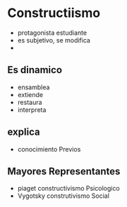 # Constructiismo
* protagonista estudiante
* es subjetivo, se modifica
* 
## Es dinamico
* ensamblea
* extiende
* restaura
* interpreta
## explica
* conocimiento Previos

## Mayores Representantes
* piaget constructivismo Psicologico
* Vygotsky construtivismo Social
<!--stackedit_data:
eyJoaXN0b3J5IjpbLTE4NzA5OTY2MjUsLTk5MzM4OTkwMV19
-->